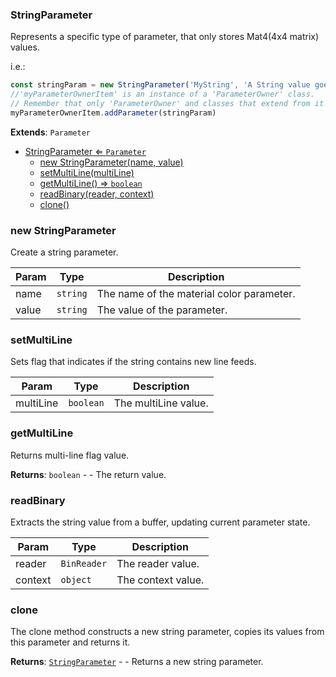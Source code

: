 <a name="StringParameter"></a>

### StringParameter 
Represents a specific type of parameter, that only stores Mat4(4x4 matrix) values.

i.e.:
```javascript
const stringParam = new StringParameter('MyString', 'A String value goes here')
//'myParameterOwnerItem' is an instance of a 'ParameterOwner' class.
// Remember that only 'ParameterOwner' and classes that extend from it can host 'Parameter' objects.
myParameterOwnerItem.addParameter(stringParam)
```


**Extends**: <code>Parameter</code>  

* [StringParameter ⇐ <code>Parameter</code>](#StringParameter)
    * [new StringParameter(name, value)](#new-StringParameter)
    * [setMultiLine(multiLine)](#setMultiLine)
    * [getMultiLine() ⇒ <code>boolean</code>](#getMultiLine)
    * [readBinary(reader, context)](#readBinary)
    * [clone()](#clone)

<a name="new_StringParameter_new"></a>

### new StringParameter
Create a string parameter.


| Param | Type | Description |
| --- | --- | --- |
| name | <code>string</code> | The name of the material color parameter. |
| value | <code>string</code> | The value of the parameter. |

<a name="StringParameter+setMultiLine"></a>

### setMultiLine
Sets flag that indicates if the string contains new line feeds.



| Param | Type | Description |
| --- | --- | --- |
| multiLine | <code>boolean</code> | The multiLine value. |

<a name="StringParameter+getMultiLine"></a>

### getMultiLine
Returns multi-line flag value.


**Returns**: <code>boolean</code> - - The return value.  
<a name="StringParameter+readBinary"></a>

### readBinary
Extracts the string value from a buffer, updating current parameter state.



| Param | Type | Description |
| --- | --- | --- |
| reader | <code>BinReader</code> | The reader value. |
| context | <code>object</code> | The context value. |

<a name="StringParameter+clone"></a>

### clone
The clone method constructs a new string parameter, copies its values
from this parameter and returns it.


**Returns**: [<code>StringParameter</code>](#StringParameter) - - Returns a new string parameter.  
